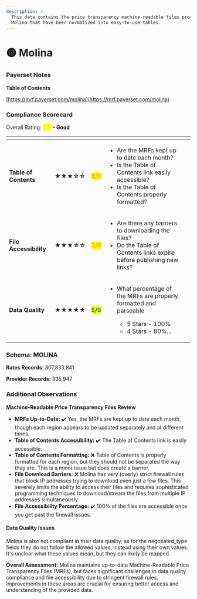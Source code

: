 ```yaml
---
description: >-
  This data contains the price transparency machine-readable files provided by
  Molina that have been normalized into easy-to-use tables.
---
```


# 🟡 Molina

### Payerset Notes

**Table of Contents**

[https://mrf.payerset.com/molina](https://mrf.payerset.com/molina)

### Compliance Scorecard

Overall Rating: <mark style="color:yellow;">**4/5**</mark>**&#x20;- Good**

<table data-view="cards"><thead><tr><th></th><th></th><th></th><th></th><th data-hidden data-card-cover data-type="files"></th></tr></thead><tbody><tr><td><strong>Table of Contents</strong></td><td><strong>★★★☆☆</strong></td><td><mark style="color:orange;"><strong>3/5</strong></mark></td><td><ul><li>Are the MRFs kept up to date each month? </li><li>Is the Table of Contents link easily accessible?</li><li>Is the Table of Contents properly formatted?</li></ul></td><td></td></tr><tr><td><strong>File Accessibility</strong></td><td><strong>★★★☆☆</strong></td><td><mark style="color:orange;"><strong>3/5</strong></mark></td><td><ul><li>Are there any barriers to downloading the files?</li><li>Do the Table of Contents links expire before publishing new links?</li></ul></td><td></td></tr><tr><td><strong>Data Quality</strong></td><td><strong>★★★★★</strong></td><td><mark style="color:green;"><strong>5/5</strong></mark></td><td><ul><li><p>What percentage of the MRFs are properly formatted and parseable</p><ul><li>5 Stars - 100%</li><li>4 Stars - 80%...</li></ul></li></ul></td><td></td></tr></tbody></table>

### Schema: MOLINA

**Rates Records**: 307,833,841

**Provider Records**: 335,947

### Additional Observations

**Machine-Readable Price Transparency Files Review**

* **MRFs Up-to-Date:** ✔️ Yes, the MRFs are kept up to date each month, though each region appears to be updated separately and at different times.
* **Table of Contents Accessibility:** ✔️ The Table of Contents link is easily accessible.
* **Table of Contents Formatting:** ❌ Table of Contents is properly formatted for each region, but they should not be separated the way they are. This is a minor issue but does create a barrier.
* **File Download Barriers:** ❌ Molina has very (overly) strict firewall rules that block IP addresses trying to download even just a few files. This severely limits the ability to access their files and requires sophisticated programming techniques to download/stream the files from multiple IP addresses simultaneously.
* **File Accessibility Percentage:** ✔️ 100% of the files are accessible once you get past the firewall issues.

#### **Data Quality Issues**

Molina is also not compliant in their data quality, as for the negotiated\_type fields they do not follow the allowed values, instead using their own values. It's unclear what these values mean, but they can likely be mapped.&#x20;

**Overall Assessment:** Molina maintains up-to-date Machine-Readable Price Transparency Files (MRFs), but faces significant challenges in data quality compliance and file accessibility due to stringent firewall rules. Improvements in these areas are crucial for ensuring better access and understanding of the provided data.
